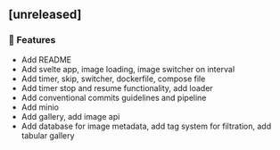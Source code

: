 ## [unreleased]

### 🚀 Features

- Add README
- Add svelte app, image loading, image switcher on interval
- Add timer, skip, switcher, dockerfile, compose file
- Add timer stop and resume functionality, add loader
- Add conventional commits guidelines and pipeline
- Add minio
- Add gallery, add image api
- Add database for image metadata, add tag system for filtration, add tabular gallery
